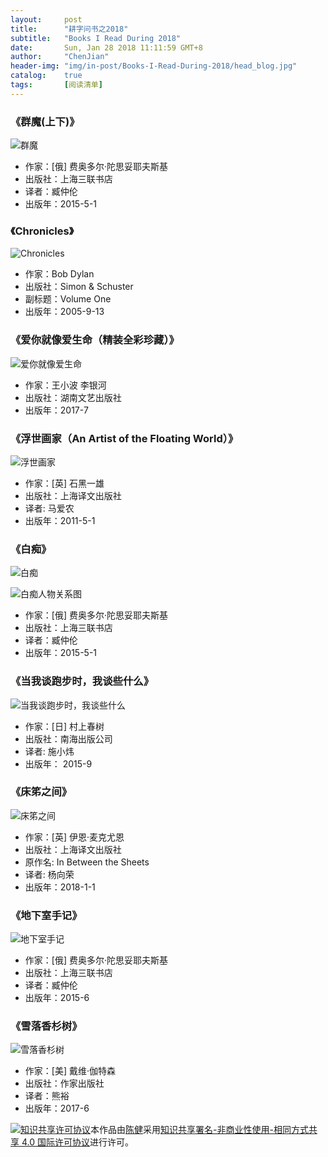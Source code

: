 ```yaml
---
layout:     post
title:      "耕字问书之2018"
subtitle:   "Books I Read During 2018"
date:       Sun, Jan 28 2018 11:11:59 GMT+8
author:     "ChenJian"
header-img: "img/in-post/Books-I-Read-During-2018/head_blog.jpg"
catalog:    true
tags:       [阅读清单]
---
```


### 《群魔(上下)》

![群魔](https://img3.doubanio.com/lpic/s28112016.jpg)

- 作家：[俄] 费奥多尔·陀思妥耶夫斯基 
- 出版社：上海三联书店
- 译者：臧仲伦 
- 出版年：2015-5-1

### 《Chronicles》

![Chronicles](https://img3.doubanio.com/view/subject/l/public/s1481043.jpg)

- 作家：Bob Dylan  
- 出版社：Simon & Schuster
- 副标题：Volume One
- 出版年：2005-9-13

### 《爱你就像爱生命（精装全彩珍藏）》

![爱你就像爱生命](/img/in-post/Books-I-Read-During-2018/s29477626.jpg)


- 作家：王小波 李银河  
- 出版社：湖南文艺出版社
- 出版年：2017-7

### 《浮世画家（An Artist of the Floating World）》

![浮世画家](https://img1.doubanio.com/view/subject/l/public/s6388209.jpg)

- 作家：[英] 石黑一雄   
- 出版社：上海译文出版社
- 译者: 马爱农 
- 出版年：2011-5-1

### 《白痴》

![白痴](/img/in-post/Books-I-Read-During-2018/s28241723.jpg)

![白痴人物关系图](/img/in-post/Books-I-Read-During-2018/relations.png)

- 作家：[俄] 费奥多尔·陀思妥耶夫斯基 
- 出版社：上海三联书店
- 译者：臧仲伦 
- 出版年：2015-5-1

### 《当我谈跑步时，我谈些什么》

![当我谈跑步时，我谈些什么](/img/in-post/Books-I-Read-During-2018/s28316091.jpg)

- 作家：[日] 村上春树    
- 出版社：南海出版公司
- 译者: 施小炜  
- 出版年： 2015-9

### 《床笫之间》

![床笫之间](/img/in-post/Books-I-Read-During-2018/s29767336.jpg)

- 作家：[英] 伊恩·麦克尤恩    
- 出版社：上海译文出版社
- 原作名: In Between the Sheets
- 译者: 杨向荣   
- 出版年：2018-1-1

### 《地下室手记》

![地下室手记](https://img1.doubanio.com/view/subject/l/public/s28112028.jpg)

- 作家：[俄] 费奥多尔·陀思妥耶夫斯基 
- 出版社：上海三联书店
- 译者：臧仲伦 
- 出版年：2015-6

### 《雪落香杉树》

![雪落香杉树](/img/in-post/Books-I-Read-During-2018/s29476260.jpg)

- 作家：[美] 戴维·伽特森 
- 出版社：作家出版社
- 译者：熊裕 
- 出版年：2017-6

<a rel="license" href="http://creativecommons.org/licenses/by-nc-sa/4.0/"><img alt="知识共享许可协议" style="border-width:0" src="https://i.creativecommons.org/l/by-nc-sa/4.0/88x31.png" /></a>本作品由<a xmlns:cc="http://creativecommons.org/ns#" href="https://o-my-chenjian.com/2018/01/28/Books-I-Read-During-2018/" property="cc:attributionName" rel="cc:attributionURL">陈健</a>采用<a rel="license" href="http://creativecommons.org/licenses/by-nc-sa/4.0/">知识共享署名-非商业性使用-相同方式共享 4.0 国际许可协议</a>进行许可。